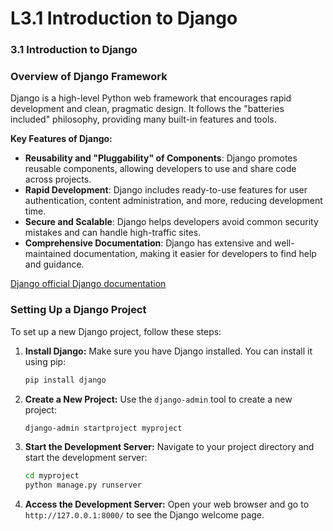 # L3.1 Introduction to Django

### 3.1 Introduction to Django

### Overview of Django Framework

Django is a high-level Python web framework that encourages rapid development and clean, pragmatic design. It follows the "batteries included" philosophy, providing many built-in features and tools.

**Key Features of Django:**

- **Reusability and "Pluggability" of Components**: Django promotes reusable components, allowing developers to use and share code across projects.
- **Rapid Development**: Django includes ready-to-use features for user authentication, content administration, and more, reducing development time.
- **Secure and Scalable**: Django helps developers avoid common security mistakes and can handle high-traffic sites.
- **Comprehensive Documentation**: Django has extensive and well-maintained documentation, making it easier for developers to find help and guidance.

 [Django official Django documentation](https://docs.djangoproject.com/en/stable/)

### Setting Up a Django Project

To set up a new Django project, follow these steps:

1. **Install Django:**
Make sure you have Django installed. You can install it using pip:
    
    ```bash
    pip install django
    ```
    
2. **Create a New Project:**
Use the `django-admin` tool to create a new project:
    
    ```bash
    django-admin startproject myproject
    ```
    
3. **Start the Development Server:**
Navigate to your project directory and start the development server:
    
    ```bash
    cd myproject
    python manage.py runserver
    ```
    
4. **Access the Development Server:**
Open your web browser and go to `http://127.0.0.1:8000/` to see the Django welcome page.